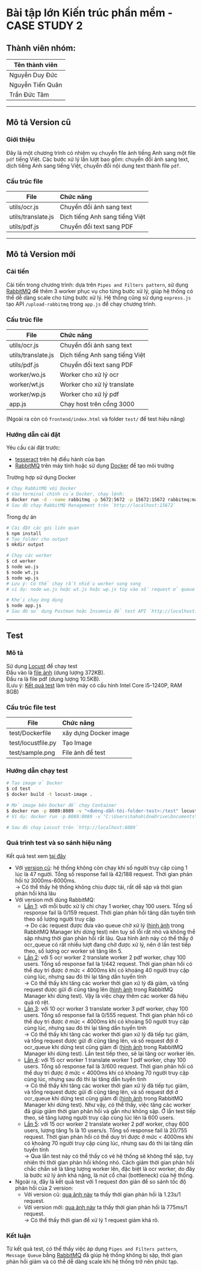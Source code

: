 # Bài tập lớn Kiến trúc phần mềm - CASE STUDY 2
## Thành viên nhóm:
|Tên thành viên|
|--|
| Nguyễn Duy Đức |
| Nguyễn Tiến Quân |
| Trần Đức Tâm |
---
## Mô tả Version cũ
### Giới thiệu
Đây là một chương trình có nhiệm vụ chuyển file ảnh tiếng Anh sang một file `pdf` tiếng Việt. Các bước xử lý lần lượt bao gồm: chuyển đổi ảnh sang text, dịch tiếng Anh sang tiếng Việt, chuyển đổi nội dung text thành file `pdf`.
### Cấu trúc file
| File | Chức năng |
|--|:--|
| utils/ocr.js | Chuyển đổi ảnh sang text |
| utils/translate.js | Dịch tiếng Anh sang tiếng Việt |
| utils/pdf.js | Chuyển đổi text sang PDF |
---
## Mô tả Version mới
### Cải tiến
Cải tiến trong chương trình: dựa trên `Pipes and Filters pattern`, sử dụng [RabbitMQ](https://www.rabbitmq.com/) để thêm 3 worker phục vụ cho từng bước xử lý, giúp hệ thống có thể dễ dàng scale cho từng bước xử lý. Hệ thống cũng sử dụng `express.js` tạo API `/upload-rabbitmq` trong `app.js` để chạy chương trình.
### Cấu trúc file
| File | Chức năng |
|--|:--|
| utils/ocr.js | Chuyển đổi ảnh sang text |
| utils/translate.js | Dịch tiếng Anh sang tiếng Việt |
| utils/pdf.js | Chuyển đổi text sang PDF |
| worker/wo.js | Worker cho xử lý ocr |
| worker/wt.js | Worker cho xử lý translate |
| worker/wp.js | Worker cho xử lý pdf |
| app.js | Chạy host trên cổng 3000 |

(Ngoài ra còn có `frontend/index.html` và folder `test/` để test hiệu năng)
### Hướng dẫn cài đặt
Yêu cầu cài đặt trước:  
 - [tesseract](https://tesseract-ocr.github.io/tessdoc/Installation.html) trên hệ điều hành của bạn  
 - [RabbitMQ](https://www.rabbitmq.com/) trên máy tính hoặc sử dụng [Docker](https://www.docker.com/) để tạo môi trường
   
Trường hợp sử dụng Docker
```sh
# Chạy RabbitMQ với Docker
# Vào terminal chính của Docker, chạy lệnh:
$ docker run -d --name rabbitmq -p 5672:5672 -p 15672:15672 rabbitmq:management
# Sau đó chạy RabbitMQ Management trên `http://localhost:15672`
```
Trong dự án
```sh
# Cài đặt các gói liên quan
$ npm install
# Tạo folder cho output
$ mkdir output

# Chạy các worker
$ cd worker
$ node wo.js
$ node wt.js
$ node wp.js
# Lưu ý: Có thể chạy rất nhiều worker song song
# ví dụ: node wo.js hoặc wt.js hoặc wp.js tùy vào số request ở queue nào đang nhiều

# Khởi chạy ứng dụng
$ node app.js
# Sau đó sử dụng Postman hoặc Insomnia để test API `http://localhost:3000/upload-rabbitmq`
```
---
## Test
### Mô tả
Sử dụng [Locust](https://locust.io/) để chạy test  
Đầu vào là [file ảnh](https://trantam31.github.io/text2pdf-ktpm/test/sample.png) (dung lượng 372KB).  
Đầu ra là file pdf (dung lượng 10.5KB).  
(Lưu ý: [Kết quả test](https://trantam31.github.io/text2pdf-ktpm/) làm trên máy có cấu hình Intel Core i5-1240P, RAM 8GB)  
### Cấu trúc file test
| File | Chức năng |
|--|:--|
| test/Dockerfile | xây dựng Docker image |
| test/locustfile.py | Tạo Image |
| test/sample.png | File ảnh để test |
### Hướng dẫn chạy test
```sh
# Tạo image ở Docker
$ cd test
$ docker build -t locust-image .

# Mở image bên Docker để chạy Container
$ docker run -p 8089:8089 -v "<đường-dẫn-tới-folder-test>:/test" locust-image
# Ví dụ: docker run -p 8089:8089 -v "C:\Users\hahah\OneDrive\Documents\text2pdf-ktpm\test:/test" locust-image

# Sau đó chạy Locust trên `http://localhost:8089`
```
### Quá trình test và so sánh hiệu năng
Kết quả test xem [tại đây](https://trantam31.github.io/text2pdf-ktpm/)
 - Với [version cũ](https://trantam31.github.io/text2pdf-ktpm/showtestresult/oldversion): hệ thống không còn chạy khi số người truy cập cùng 1 lúc là 47 người. Tổng số response fail là 42/188 request. Thời gian phản hồi từ 3000ms-6000ms.  
    &#8594; Có thể thấy hệ thống không chịu được tải, rất dễ sập và thời gian phản hồi khá lâu
 - Với version mới dùng RabbitMQ:
     - [Lần 1](https://trantam31.github.io/text2pdf-ktpm/showtestresult/1o1t1p100user): với mỗi bước xử lý chỉ chạy 1 worker, chạy 100 users. Tổng số response fail là 0/159 request. Thời gian phản hồi tăng dần tuyến tính theo số lượng người truy cập  
        &#8594; Do các request được đưa vào queue chờ xử lý ([hình ảnh](https://trantam31.github.io/text2pdf-ktpm/showtestresult/Rbmqver1.png) trong RabbitMQ Manager khi dừng test) nên tuy số lỗi rất nhỏ và không thể sập nhưng thời gian phản hồi rất lâu. Qua hình ảnh này có thể thấy ở ocr_queue có rất nhiều lượt đang chờ được xử lý, nên ở lần test tiếp theo, số lượng ocr worker sẽ tăng lên 5.
     -  [Lần 2](https://trantam31.github.io/text2pdf-ktpm/showtestresult/5o2t2p100users): với 5 ocr worker 2 translate worker 2 pdf worker, chạy 100 users. Tổng số response fail là 1/442 request. Thời gian phản hồi có thể duy trì được ở mức < 4000ms khi có khoảng 40 người truy cập cùng lúc, nhưng sau đó thì lại tăng dần tuyến tính  
        &#8594; Có thể thấy khi tăng các worker thời gian xử lý đã giảm, và tổng request được gửi đi cũng tăng lên ([hình ảnh](https://trantam31.github.io/text2pdf-ktpm/showtestresult/Rbmqver2.png) trong RabbitMQ Manager khi dừng test). Vậy là việc chạy thêm các worker đã hiệu quả rõ rệt.
     -  [Lần 3](https://trantam31.github.io/text2pdf-ktpm/showtestresult/10o3t3p100users): với 10 ocr worker 3 translate worker 3 pdf worker, chạy 100 users. Tổng số response fail là 0/555 request. Thời gian phản hồi có thể duy trì được ở mức < 4000ms khi có khoảng 50 người truy cập cùng lúc, nhưng sau đó thì lại tăng dần tuyến tính  
        &#8594; Có thể thấy khi tăng các worker thời gian xử lý đã tiếp tục giảm, và tổng request được gửi đi cũng tăng lên, và số request đợi ở ocr_queue khi dừng test cũng giảm đi ([hình ảnh](https://trantam31.github.io/text2pdf-ktpm/showtestresult/Rbmqver3.png) trong RabbitMQ Manager khi dừng test). Lần test tiếp theo, sẽ lại tăng ocr worker lên.
     -  [Lần 4](https://trantam31.github.io/text2pdf-ktpm/showtestresult/15o1t1p100users): với 15 ocr worker 1 translate worker 1 pdf worker, chạy 100 users. Tổng số response fail là 3/600 request. Thời gian phản hồi có thể duy trì được ở mức < 4000ms khi có khoảng 70 người truy cập cùng lúc, nhưng sau đó thì lại tăng dần tuyến tính  
        &#8594; Có thể thấy khi tăng các worker thời gian xử lý đã tiếp tục giảm, và tổng request được gửi đi cũng tăng lên, và số request đợi ở ocr_queue khi dừng test cũng giảm đi ([hình ảnh](https://trantam31.github.io/text2pdf-ktpm/showtestresult/Rbmqver4.png) trong RabbitMQ Manager khi dừng test). Như vậy, có thể thấy, việc tăng các worker đã giúp giảm thời gian phản hồi và gần như không sập. Ở lần test tiếp theo, sẽ tăng lượng người truy cập cùng lúc lên là 600 users.
     - [Lần 5](https://trantam31.github.io/text2pdf-ktpm/showtestresult/15o2t2p600users): với 15 ocr worker 2 translate worker 2 pdf worker, chạy 600 users, lượng tăng 1s là 10 users/s. Tổng số response fail là 20/755 request. Thời gian phản hồi có thể duy trì được ở mức < 4000ms khi có khoảng 70 người truy cập cùng lúc, nhưng sau đó thì lại tăng dần tuyến tính  
        &#8594; Qua lần test này có thể thấy có vẻ hệ thống sẽ không thể sập, tuy nhiên thì thời gian phản hồi không nhỏ. Cách giảm thời gian phản hồi chắc chắn sẽ là tăng lượng worker lên, đặc biệt là ocr worker, do đây là bước xử lý ảnh khá nặng, là nút cổ chai (bottleneck) của hệ thống.  
 - Ngoài ra, đây là kết quả test với 1 request đơn giản để so sánh tốc độ phản hồi của 2 version:
    - Với version cũ: [qua ảnh này](https://trantam31.github.io/text2pdf-ktpm/showtestresult/testApiOldVer.png) ta thấy thời gian phản hồi là 1.23s/1 request.
    - Với version mới: [qua ảnh này](https://trantam31.github.io/text2pdf-ktpm/showtestresult/testApiRabbitMqVer.png) ta thấy thời gian phản hồi là 775ms/1 request.  
      &#8594; Có thể thấy thời gian để xử lý 1 request giảm khá rõ.
### Kết luận
Từ kết quả test, có thể thấy việc áp dụng `Pipes and Filters pattern`, `Message Queue` bằng [RabbitMQ](https://www.rabbitmq.com/) đã giúp hệ thống không bị sập, thời gian phản hồi giảm và có thể dễ dàng scale khi hệ thống trở nên phức tạp.
